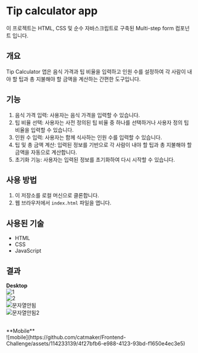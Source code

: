# Tip calculator app

이 프로젝트는 HTML, CSS 및 순수 자바스크립트로 구축된 Multi-step form 컴포넌트 입니다.

## 개요

Tip Calculator 앱은 음식 가격과 팁 비율을 입력하고 인원 수를 설정하여 각 사람이 내야 할 팁과 총 지불해야 할 금액을 계산하는 간편한 도구입니다.

## 기능

1. 음식 가격 입력: 사용자는 음식 가격을 입력할 수 있습니다.
2. 팁 비율 선택: 사용자는 사전 정의된 팁 비율 중 하나를 선택하거나 사용자 정의 팁 비율을 입력할 수 있습니다.
3. 인원 수 입력: 사용자는 함께 식사하는 인원 수를 입력할 수 있습니다.
4. 팁 및 총 금액 계산: 입력된 정보를 기반으로 각 사람이 내야 할 팁과 총 지불해야 할 금액을 자동으로 계산합니다.
5. 초기화 기능: 사용자는 입력된 정보를 초기화하여 다시 시작할 수 있습니다.

## 사용 방법

1. 이 저장소를 로컬 머신으로 클론합니다.
2. 웹 브라우저에서 `index.html` 파일을 엽니다.

## 사용된 기술

- HTML
- CSS
- JavaScript

## 결과
**Desktop** </br>
![1](https://github.com/catmaker/Frontend-Challenge/assets/114233139/8e93219b-4fe7-4987-8ee3-03b969c355dd) </br>
![2](https://github.com/catmaker/Frontend-Challenge/assets/114233139/7c32d3a5-55f1-4c97-8c79-f01038cb8c05)
</br>
![문자열안됨](https://github.com/catmaker/Frontend-Challenge/assets/114233139/65f84f97-9e91-451a-9cfd-b4846a8fa1f0)
</br>
![문자열안됨2](https://github.com/catmaker/Frontend-Challenge/assets/114233139/9e47f87a-f2ed-4a28-979e-b1bacb8b6749)

</br>
**Mobile** </br>
![mobile](https://github.com/catmaker/Frontend-Challenge/assets/114233139/4f27bfb6-e988-4123-93bd-f1650e4ec3e5)
